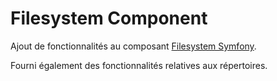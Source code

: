 # Filesystem Component

Ajout de fonctionnalités au composant [Filesystem Symfony](https://github.com/symfony/filesystem).

Fourni également des fonctionnalités relatives aux répertoires.
